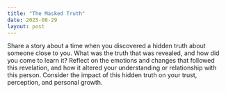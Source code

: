 ```yaml
---
title: "The Masked Truth"
date: 2025-08-29
layout: post
---
```


Share a story about a time when you discovered a hidden truth about someone close to you. What was the truth that was revealed, and how did you come to learn it? Reflect on the emotions and changes that followed this revelation, and how it altered your understanding or relationship with this person. Consider the impact of this hidden truth on your trust, perception, and personal growth.

